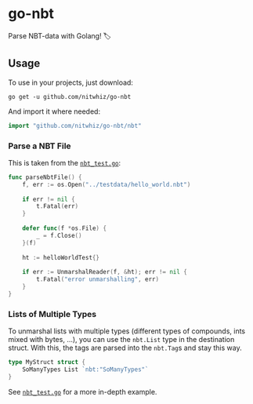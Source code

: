 # go-nbt

Parse NBT-data with Golang! 🏷️

## Usage

To use in your projects, just download:

```shell
go get -u github.com/nitwhiz/go-nbt
```

And import it where needed:

```go
import "github.com/nitwhiz/go-nbt/nbt"
```

### Parse a NBT File

This is taken from the [`nbt_test.go`](./nbt/nbt_test.go):

```go
func parseNbtFile() {
    f, err := os.Open("../testdata/hello_world.nbt")
    
    if err != nil {
        t.Fatal(err)
    }
    
    defer func(f *os.File) {
        _ = f.Close()
    }(f)
    
    ht := helloWorldTest{}
    
    if err := UnmarshalReader(f, &ht); err != nil {
        t.Fatal("error unmarshalling", err)
    }
}
```

### Lists of Multiple Types

To unmarshal lists with multiple types (different types of compounds, ints mixed with bytes, ...), you can use the `nbt.List` type in the destination struct.
With this, the tags are parsed into the `nbt.Tag`s and stay this way.

```go
type MyStruct struct {
    SoManyTypes List `nbt:"SoManyTypes"`
}
```

See [`nbt_test.go`](./nbt/nbt_test.go) for a more in-depth example.
